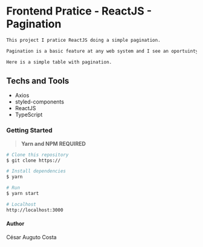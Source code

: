 # Frontend Pratice - ReactJS - Pagination  

```bash
This project I pratice ReactJS doing a simple pagination.  

Pagination is a basic feature at any web system and I see an oportuinty to learn.

Here is a simple table with pagination.  
```

## Techs and Tools  

- Axios  
- styled-components
- ReactJS
- TypeScript

### Getting Started  

> **Yarn and NPM REQUIRED**  

```bash
# Clone this repository
$ git clone https://

# Install dependencies
$ yarn

# Run
$ yarn start

# Localhost
http://localhost:3000
```

#### Author

César Auguto Costa  
